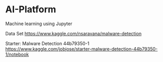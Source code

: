 # AI-Platform
Machine learning using Jupyter

Data Set
https://www.kaggle.com/nsaravana/malware-detection

Starter: Malware Detection 44b79350-1
https://www.kaggle.com/jobjose/starter-malware-detection-44b79350-1/notebook